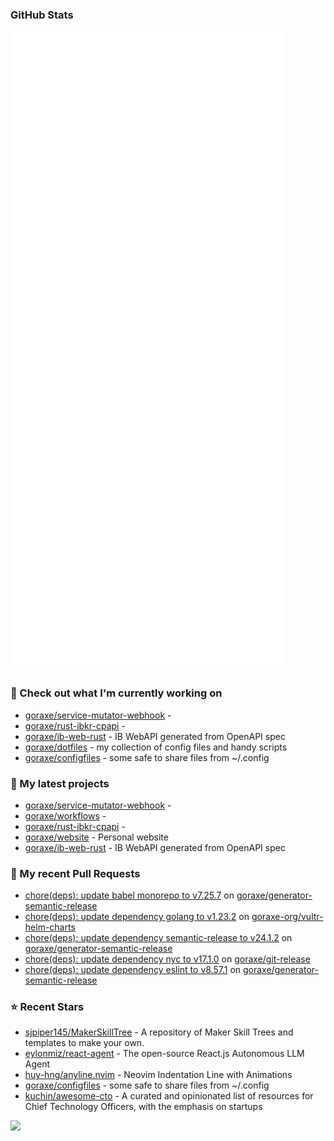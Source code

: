
### GitHub Stats

<p align="left"><img src="https://raw.githubusercontent.com/goraxe/goraxe/main/github-metrics.svg" /></p>

### 👷 Check out what I'm currently working on

- [goraxe/service-mutator-webhook](https://github.com/goraxe/service-mutator-webhook) - 
- [goraxe/rust-ibkr-cpapi](https://github.com/goraxe/rust-ibkr-cpapi) - 
- [goraxe/ib-web-rust](https://github.com/goraxe/ib-web-rust) - IB WebAPI generated from OpenAPI spec
- [goraxe/dotfiles](https://github.com/goraxe/dotfiles) - my collection of config files and handy scripts
- [goraxe/configfiles](https://github.com/goraxe/configfiles) - some safe to share files from ~/.config 
### 🌱 My latest projects

- [goraxe/service-mutator-webhook](https://github.com/goraxe/service-mutator-webhook) - 
- [goraxe/workflows](https://github.com/goraxe/workflows) - 
- [goraxe/rust-ibkr-cpapi](https://github.com/goraxe/rust-ibkr-cpapi) - 
- [goraxe/website](https://github.com/goraxe/website) - Personal website
- [goraxe/ib-web-rust](https://github.com/goraxe/ib-web-rust) - IB WebAPI generated from OpenAPI spec
### 🔨 My recent Pull Requests

- [chore(deps): update babel monorepo to v7.25.7](https://github.com/goraxe/generator-semantic-release/pull/158) on [goraxe/generator-semantic-release](https://github.com/goraxe/generator-semantic-release)
- [chore(deps): update dependency golang to v1.23.2](https://github.com/goraxe-org/vultr-helm-charts/pull/46) on [goraxe-org/vultr-helm-charts](https://github.com/goraxe-org/vultr-helm-charts)
- [chore(deps): update dependency semantic-release to v24.1.2](https://github.com/goraxe/generator-semantic-release/pull/157) on [goraxe/generator-semantic-release](https://github.com/goraxe/generator-semantic-release)
- [chore(deps): update dependency nyc to v17.1.0](https://github.com/goraxe/git-release/pull/106) on [goraxe/git-release](https://github.com/goraxe/git-release)
- [chore(deps): update dependency eslint to v8.57.1](https://github.com/goraxe/generator-semantic-release/pull/156) on [goraxe/generator-semantic-release](https://github.com/goraxe/generator-semantic-release)
### ⭐ Recent Stars

- [sjpiper145/MakerSkillTree](https://github.com/sjpiper145/MakerSkillTree) - A repository of Maker Skill Trees and templates to make your own.  
- [eylonmiz/react-agent](https://github.com/eylonmiz/react-agent) - The open-source React.js Autonomous LLM Agent
- [huy-hng/anyline.nvim](https://github.com/huy-hng/anyline.nvim) - Neovim Indentation Line with Animations
- [goraxe/configfiles](https://github.com/goraxe/configfiles) - some safe to share files from ~/.config 
- [kuchin/awesome-cto](https://github.com/kuchin/awesome-cto) - A curated and opinionated list of resources for Chief Technology Officers, with the emphasis on startups

![](https://komarev.com/ghpvc/?username=goraxe)

